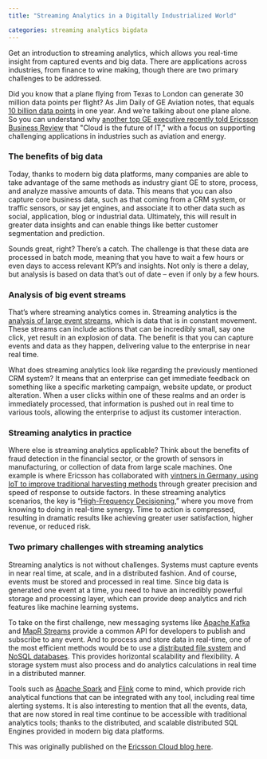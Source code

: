 ```yaml
---
title: "Streaming Analytics in a Digitally Industrialized World"

categories: streaming analytics bigdata
---
```


Get an introduction to streaming analytics, which allows you real-time insight from captured events and big data. There are applications across industries, from finance to wine making, though there are two primary challenges to be addressed.

Did you know that a plane flying from Texas to London can generate 30 million data points per flight? As Jim Daily of GE Aviation notes, that equals [10 billion data points](https://www.ge.com/digital/blog/industrial-iot-improving-airline-economics) in one year. And we’re talking about one plane alone. So you can understand why [another top GE executive recently told Ericsson Business Review](http://cloudblog.ericsson.com/cloud-scalability-combined-with-speed-inside-ges-cloud-transformation) that "Cloud is the future of IT," with a focus on supporting challenging applications in industries such as aviation and energy.

<!-- truncate -->

### The benefits of big data

Today, thanks to modern big data platforms, many companies are able to take advantage of the same methods as industry giant GE to store, process, and analyze massive amounts of data. This means that you can also capture core business data, such as that coming from a CRM system, or traffic sensors, or say jet engines, and associate it to other data such as social, application, blog or industrial data. Ultimately, this will result in greater data insights and can enable things like better customer segmentation and prediction.

Sounds great, right? There’s a catch. The challenge is that these data are processed in batch mode, meaning that you have to wait a few hours or even days to access relevant KPI’s and insights. Not only is there a delay, but analysis is based on data that’s out of date – even if only by a few hours.

### Analysis of big event streams

That’s where streaming analytics comes in. Streaming analytics is the [analysis of large event streams](http://searchcloudapplications.techtarget.com/opinion/Streaming-analytics-lets-you-view-the-past-to-see-the-future?utm_medium=EM&asrc=EM_NLN_58517129&utm_campaign=20160606_Seeing%20the%20future...with%20the%20past?_fchurchville&utm_source=NLN&track=NL-1839&ad=908120&src=908120), which is data that is in constant movement. These streams can include actions that can be incredibly small, say one click, yet result in an explosion of data. The benefit is that you can capture events and data as they happen, delivering value to the enterprise in near real time.

What does streaming analytics look like regarding the previously mentioned CRM system? It means that an enterprise can get immediate feedback on something like a specific marketing campaign, website update, or product alteration. When a user clicks within one of these realms and an order is immediately processed, that information is pushed out in real time to various tools, allowing the enterprise to adjust its customer interaction.

### Streaming analytics in practice

Where else is streaming analytics applicable? Think about the benefits of fraud detection in the financial sector, or the growth of sensors in manufacturing, or collection of data from large scale machines. One example is where Ericsson has collaborated with [vintners in Germany, using IoT to improve traditional harvesting methods](http://cloudblog.ericsson.com/can-the-networked-society-and-iot-make-better-wine) through greater precision and speed of response to outside factors. In these streaming analytics scenarios, the key is “[High-Frequency Decisioning,](https://www.mapr.com/blog/lets-get-real-acting-data-real-time)” where you move from knowing to doing in real-time synergy. Time to action is compressed, resulting in dramatic results like achieving greater user satisfaction, higher revenue, or reduced risk.

### Two primary challenges with streaming analytics

Streaming analytics is not without challenges. Systems must capture events in near real time, at scale, and in a distributed fashion. And of course, events must be stored and processed in real time. Since big data is generated one event at a time, you need to have an incredibly powerful storage and processing layer, which can provide deep analytics and rich features like machine learning systems.

To take on the first challenge, new messaging systems like [Apache Kafka](http://kafka.apache.org) and [MapR Streams](https://www.mapr.com/products/mapr-streams) provide a common API for developers to publish and subscribe to any event. And to process and store data in real-time, one of the most efficient methods would be to use a [distributed file system](https://www.mapr.com/products/mapr-fs) and [NoSQL databases](https://www.mapr.com/products/mapr-db-in-hadoop-nosql). This provides horizontal scalability and flexibility. A storage system must also process and do analytics calculations in real time in a distributed manner.

Tools such as [Apache Spark](https://www.mapr.com/products/apache-spark) and [Flink](http://flink.apache.org) come to mind, which provide rich analytical functions that can be integrated with any tool, including real time alerting systems. It is also interesting to mention that all the events, data, that are now stored in real time continue to be accessible with traditional analytics tools; thanks to the distributed, and scalable distributed SQL Engines provided in modern big data platforms.

This was originally published on the [Ericsson Cloud blog here](http://cloudblog.ericsson.com/streaming-analytics-of-big-data-in-real-time).
